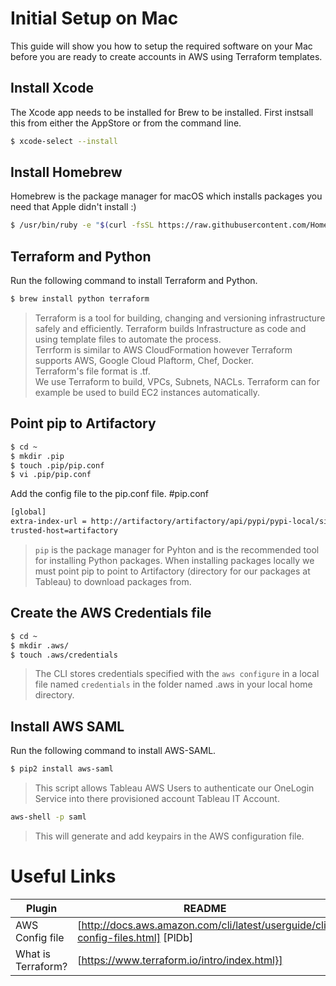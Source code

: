 # Initial Setup on Mac



This guide will show you how to setup the required software on your Mac before you are ready to create accounts in AWS using Terraform templates.

## Install Xcode
The Xcode app needs to be installed for Brew to be installed. First instsall this from either the AppStore or from the command line.
```sh
$ xcode-select --install
```

## Install Homebrew

Homebrew is the package manager for macOS which installs packages you need that Apple didn't install :)

```sh
$ /usr/bin/ruby -e "$(curl -fsSL https://raw.githubusercontent.com/Homebrew/install/master/install)"
```

## Terraform and Python

Run the following command to install Terraform and Python.

```sh
$ brew install python terraform
```
>Terraform is a tool for building, changing and versioning infrastructure safely and efficiently. Terraform builds Infrastructure as code and using template files to automate the process.   
>Terrform is similar to AWS CloudFormation however Terraform supports AWS, Google Cloud Plaftorm, Chef, Docker.   
>Terraform's file format is .tf.     
>We use Terraform to build, VPCs, Subnets, NACLs. Terraform can for example be used to build EC2 instances automatically.

## Point pip to Artifactory

```sh
$ cd ~
$ mkdir .pip
$ touch .pip/pip.conf
$ vi .pip/pip.conf
```
Add the config file to the pip.conf file. #pip.conf
```sh
[global]
extra-index-url = http://artifactory/artifactory/api/pypi/pypi-local/simple
trusted-host=artifactory
```

>```pip``` is the package manager for Pyhton and is the recommended tool for installing Python packages. When installing packages locally we must point pip to point to Artifactory (directory for our packages at Tableau) to download packages from. 

## Create the AWS Credentials file

```sh
$ cd ~
$ mkdir .aws/
$ touch .aws/credentials
```

>The CLI stores credentials specified with the ```aws configure``` in a local file named ```credentials``` in the folder named .aws in your local home directory.   


## Install AWS SAML
Run the following command to install AWS-SAML.

```sh
$ pip2 install aws-saml
```
>This script allows Tableau AWS Users to authenticate our OneLogin Service into there provisioned account Tableau IT Account.

```sh
aws-shell -p saml
```
>This will generate and add keypairs in the AWS configuration file. 

# Useful Links

| Plugin | README |
| ------ | ------ |
| AWS Config file | [http://docs.aws.amazon.com/cli/latest/userguide/cli-config-files.html] [PlDb] |
| What is Terraform? | [https://www.terraform.io/intro/index.html}] |

